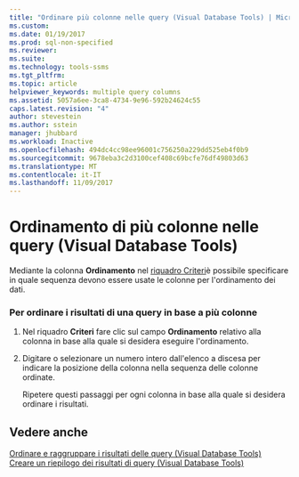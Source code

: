 ```yaml
---
title: "Ordinare più colonne nelle query (Visual Database Tools) | Microsoft Docs"
ms.custom: 
ms.date: 01/19/2017
ms.prod: sql-non-specified
ms.reviewer: 
ms.suite: 
ms.technology: tools-ssms
ms.tgt_pltfrm: 
ms.topic: article
helpviewer_keywords: multiple query columns
ms.assetid: 5057a6ee-3ca8-4734-9e96-592b24624c55
caps.latest.revision: "4"
author: stevestein
ms.author: sstein
manager: jhubbard
ms.workload: Inactive
ms.openlocfilehash: 494dc4cc98ee96001c756250a229dd525eb4f0b9
ms.sourcegitcommit: 9678eba3c2d3100cef408c69bcfe76df49803d63
ms.translationtype: MT
ms.contentlocale: it-IT
ms.lasthandoff: 11/09/2017
---
```

# <a name="sort-multiple-columns-in-queries-visual-database-tools"></a>Ordinamento di più colonne nelle query (Visual Database Tools)
Mediante la colonna **Ordinamento** nel [riquadro Criteri](../../ssms/visual-db-tools/criteria-pane-visual-database-tools.md)è possibile specificare in quale sequenza devono essere usate le colonne per l'ordinamento dei dati.  
  
### <a name="to-sort-query-results-by-more-than-one-column"></a>Per ordinare i risultati di una query in base a più colonne  
  
1.  Nel riquadro **Criteri** fare clic sul campo **Ordinamento** relativo alla colonna in base alla quale si desidera eseguire l'ordinamento.  
  
2.  Digitare o selezionare un numero intero dall'elenco a discesa per indicare la posizione della colonna nella sequenza delle colonne ordinate.  
  
    Ripetere questi passaggi per ogni colonna in base alla quale si desidera ordinare i risultati.  
  
## <a name="see-also"></a>Vedere anche  
[Ordinare e raggruppare i risultati delle query &#40;Visual Database Tools&#41;](../../ssms/visual-db-tools/sort-and-group-query-results-visual-database-tools.md)  
[Creare un riepilogo dei risultati di query &#40;Visual Database Tools&#41;](../../ssms/visual-db-tools/summarize-query-results-visual-database-tools.md)  
  
